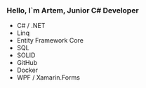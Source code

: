 ### Hello, I`m Artem, Junior C# Developer
* C# / .NET
* Linq
* Entity Framework Core
* SQL
* SOLID
* GitHub
* Docker
* WPF / Xamarin.Forms
